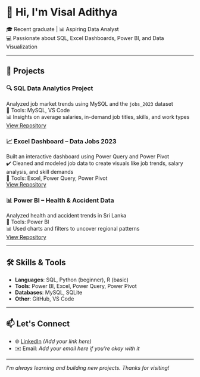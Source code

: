 # 👋 Hi, I'm Visal Adithya

🎓 Recent graduate | 📊 Aspiring Data Analyst  
💻 Passionate about SQL, Excel Dashboards, Power BI, and Data Visualization

---

## 🚀 Projects

### 🔍 SQL Data Analytics Project
Analyzed job market trends using MySQL and the `jobs_2023` dataset  
📂 Tools: MySQL, VS Code  
📊 Insights on average salaries, in-demand job titles, skills, and work types  
[View Repository](https://github.com/Visal70/sql_data_analytics)

### 📈 Excel Dashboard – Data Jobs 2023
Built an interactive dashboard using Power Query and Power Pivot  
✔️ Cleaned and modeled job data to create visuals like job trends, salary analysis, and skill demands  
📂 Tools: Excel, Power Query, Power Pivot  
[View Repository](https://github.com/Visal70/excel_dashboard)

### 📊 Power BI – Health & Accident Data
Analyzed health and accident trends in Sri Lanka  
📂 Tools: Power BI  
📊 Used charts and filters to uncover regional patterns  
[View Repository](https://github.com/Visal70/health_powerbi_dashboard)

---

## 🛠️ Skills & Tools

- **Languages**: SQL, Python (beginner), R (basic)
- **Tools**: Power BI, Excel, Power Query, Power Pivot
- **Databases**: MySQL, SQLite
- **Other**: GitHub, VS Code

---

## 📫 Let's Connect

- 🌐 [LinkedIn](https://www.linkedin.com) *(Add your link here)*
- ✉️ Email: *Add your email here if you’re okay with it*

---

*I'm always learning and building new projects. Thanks for visiting!*
